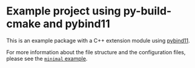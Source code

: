 # Example project using py-build-cmake and pybind11

This is an example package with a C++ extension module using
[pybind11](https://github.com/pybind/pybind11).

For more information about the file structure and the configuration files,
please see the [`minimal` example](../minimal).
